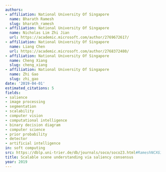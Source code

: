 ```yaml
---
authors:
- affiliation: National University Of Singapore
  name: Bharath Ramesh
  slug: bharath_ramesh
- affiliation: National University Of Singapore
  name: Nicholas Lim Zhi Jian
  url: https://academic.microsoft.com/author/2769672617/
- affiliation: National University Of Singapore
  name: Liang Chen
  url: https://academic.microsoft.com/author/2768372480/
- affiliation: National University Of Singapore
  name: Cheng Xiang
  slug: cheng_xiang
- affiliation: National University Of Singapore
  name: Zhi Gao
  slug: zhi_gao
date: '2019-04-01'
estimated_citations: 5
fields:
- salience
- image processing
- segmentation
- scalability
- computer vision
- computational intelligence
- binary decision diagram
- computer science
- prior probability
- detector
- artificial intelligence
in: soft computing
src: https://dblp.uni-trier.de/db/journals/soco/soco23.html#RameshNCXG19
title: Scalable scene understanding via saliency consensus
year: 2019
---
```

